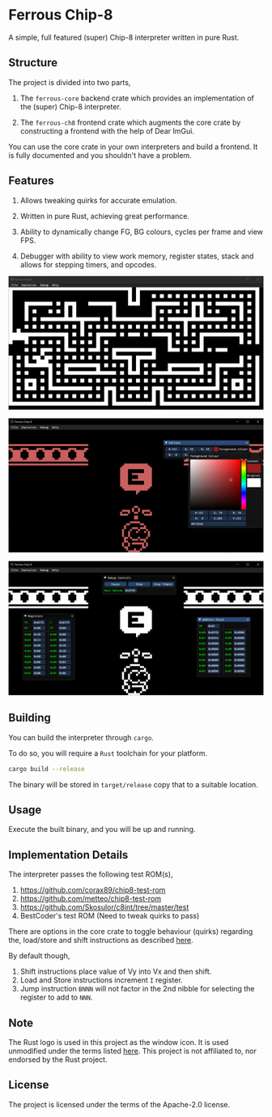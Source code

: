 # Ferrous Chip-8

A simple, full featured (super) Chip-8 interpreter written in pure Rust.

## Structure

The project is divided into two parts,

1. The `ferrous-core` backend crate which provides an implementation
   of the (super) Chip-8 interpreter.

2. The `ferrous-ch8` frontend crate which augments the core crate by constructing
   a frontend with the help of Dear ImGui.

You can use the core crate in your own interpreters and build a frontend. It is fully
documented and you shouldn't have a problem.

## Features

1. Allows tweaking quirks for accurate emulation.

2. Written in pure Rust, achieving great performance.

3. Ability to dynamically change FG, BG colours, cycles per frame
   and view FPS.

4. Debugger with ability to view work memory, register states, stack and allows
   for stepping timers, and opcodes.

![Blinky](./README/blinky.png)

![Sweetcopter](./README/sweetcopter.png)

![Debugger](./README/debugger.png)

## Building

You can build the interpreter through `cargo`.

To do so, you will require a `Rust` toolchain for your platform.

```bash
cargo build --release
```

The binary will be stored in `target/release` copy that to a suitable location.

## Usage

Execute the built binary, and you will be up and running.

## Implementation Details

The interpreter passes the following test ROM(s),

1. https://github.com/corax89/chip8-test-rom
2. https://github.com/metteo/chip8-test-rom
3. https://github.com/Skosulor/c8int/tree/master/test
4. BestCoder's test ROM (Need to tweak quirks to pass)

There are options in the core crate to toggle behaviour (quirks) regarding the,
load/store and shift instructions as described [here](https://chip-8.github.io/database/#options).

By default though,

1. Shift instructions place value of Vy into Vx and then shift.
2. Load and Store instructions increment `I` register.
3. Jump instruction `BNNN` will not factor in the 2nd nibble for
   selecting the register to add to `NNN`.

## Note

The Rust logo is used in this project as the window icon. It is used unmodified under the
terms listed [here](https://github.com/rust-lang/rust-artwork). This project is not affiliated to, nor
endorsed by the Rust project.

## License

The project is licensed under the terms of the Apache-2.0 license.
